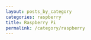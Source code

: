 ```yaml
---
layout: posts_by_category
categories: raspberry
title: Raspberry Pi
permalink: /category/raspberry
---
```


